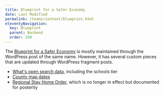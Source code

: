 ```yaml
---
title: Blueprint for a Safer Economy
date: Last Modified 
permalink: /teams/content/blueprint.html
eleventyNavigation:
  key: Blueprint
  parent: Backend
  order: 250
---
```


The [Blueprint for a Safer Economy](https://covid19.ca.gov/safer-economy/) is mostly maintained through the WordPress post of the same name. However, it has several custom pieces that are updated through WordPress fragment posts.

* [What's open search data](https://teamdocs.covid19.ca.gov/teams/content/whats-open.html), including the schools tier
* [County map dates](https://teamdocs.covid19.ca.gov/teams/content/map-dates.html)
* [Regional Stay Home Order](https://teamdocs.covid19.ca.gov/teams/content/icu-data.html), which is no longer in effect but documented for posterity
